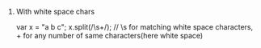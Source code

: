 1. With white space chars

   var x = "a b c";
   x.split(/\s+/); // \s for matching white space characters, + for any number of same characters(here white space)